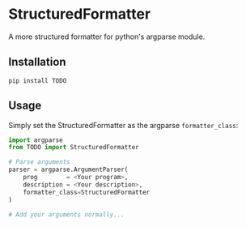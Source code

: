 # StructuredFormatter
A more structured formatter for python's argparse module.

## Installation
```
pip install TODO
```

## Usage
Simply set the StructuredFormatter as the argparse `formatter_class`:

```python
import argparse
from TODO import StructuredFormatter

# Parse arguments
parser = argparse.ArgumentParser(
    prog        = <Your program>,
    description = <Your description>,
    formatter_class=StructuredFormatter
)

# Add your arguments normally...
```
